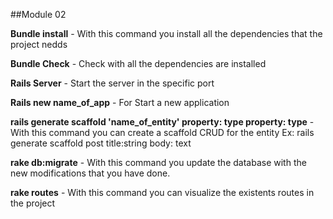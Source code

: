 ##Module 02

**Bundle install** - With this command you install all the dependencies that the project nedds

**Bundle Check** - Check with all the dependencies are installed

**Rails Server** - Start the server in the specific port

**Rails new name_of_app** - For Start a new application

**rails generate scaffold 'name_of_entity' property: type property: type** - With this command you can create a scaffold CRUD for the entity
Ex: rails generate scaffold post title:string body: text

**rake db:migrate** - With this command you update the database with the new modifications that you have done.

**rake routes** - With this command you can visualize the existents routes in the project
